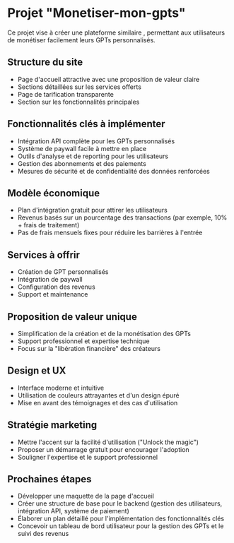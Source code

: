 # Projet "Monetiser-mon-gpts"

Ce projet vise à créer une plateforme similaire , permettant aux utilisateurs de monétiser facilement leurs GPTs personnalisés.

## Structure du site

- Page d'accueil attractive avec une proposition de valeur claire
- Sections détaillées sur les services offerts
- Page de tarification transparente
- Section sur les fonctionnalités principales

## Fonctionnalités clés à implémenter

- Intégration API complète pour les GPTs personnalisés
- Système de paywall facile à mettre en place
- Outils d'analyse et de reporting pour les utilisateurs
- Gestion des abonnements et des paiements
- Mesures de sécurité et de confidentialité des données renforcées

## Modèle économique

- Plan d'intégration gratuit pour attirer les utilisateurs
- Revenus basés sur un pourcentage des transactions (par exemple, 10% + frais de traitement)
- Pas de frais mensuels fixes pour réduire les barrières à l'entrée

## Services à offrir

- Création de GPT personnalisés
- Intégration de paywall
- Configuration des revenus
- Support et maintenance

## Proposition de valeur unique

- Simplification de la création et de la monétisation des GPTs
- Support professionnel et expertise technique
- Focus sur la "libération financière" des créateurs

## Design et UX

- Interface moderne et intuitive
- Utilisation de couleurs attrayantes et d'un design épuré
- Mise en avant des témoignages et des cas d'utilisation

## Stratégie marketing

- Mettre l'accent sur la facilité d'utilisation ("Unlock the magic")
- Proposer un démarrage gratuit pour encourager l'adoption
- Souligner l'expertise et le support professionnel

## Prochaines étapes

- Développer une maquette de la page d'accueil
- Créer une structure de base pour le backend (gestion des utilisateurs, intégration API, système de paiement)
- Élaborer un plan détaillé pour l'implémentation des fonctionnalités clés
- Concevoir un tableau de bord utilisateur pour la gestion des GPTs et le suivi des revenus
